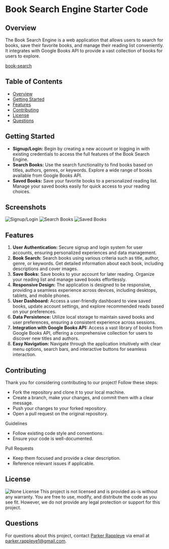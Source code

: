 # Book Search Engine Starter Code

## Overview
The Book Search Engine is a web application that allows users to search for books, save their favorite books, and manage their reading list conveniently. It integrates with Google Books API to provide a vast collection of books for users to explore.

[book-search](https://book-search-c623.onrender.com)

## Table of Contents
- [Overview](#overview)
- [Getting Started](#getting-started)
- [Features](#features)
- [Contributing](#contributing)
- [License](#license)
- [Questions](#questions)

## Getting Started
- **Signup/Login:** Begin by creating a new account or logging in with existing credentials to access the full features of the Book Search Engine.
- **Search Books:** Use the search functionality to find books based on titles, authors, genres, or keywords. Explore a wide range of books available from Google Books API.
- **Saved Books:** Save your favorite books to a personalized reading list. Manage your saved books easily for quick access to your reading choices.

## Screenshots
![Signup/Login](client/public/assets/images/signup-login.png)
![Search Books](client/public/assets/images/search-books.png)
![Saved Books](client/public/assets/images/saved-books.png)

## Features
1. **User Authentication:** Secure signup and login system for user accounts, ensuring personalized experiences and data management.
2. **Book Search:** Search books using various criteria such as title, author, genre, or keywords. Get detailed information about each book, including descriptions and cover images.
3. **Save Books:** Save books to your account for later reading. Organize your reading list and manage saved books effortlessly.
4. **Responsive Design:** The application is designed to be responsive, providing a seamless experience across devices, including desktops, tablets, and mobile phones.
5. **User Dashboard:** Access a user-friendly dashboard to view saved books, update account settings, and explore recommended reads based on your preferences.
6. **Data Persistence:** Utilize local storage to maintain saved books and user preferences, ensuring a consistent experience across sessions.
7. **Integration with Google Books API:** Access a vast library of books from Google Books API, offering a comprehensive collection for users to discover new titles and authors.
8. **Easy Navigation:** Navigate through the application intuitively with clear menu options, search bars, and interactive buttons for seamless interaction.

## Contributing
Thank you for considering contributing to our project! Follow these steps:

* Fork the repository and clone it to your local machine.
* Create a branch, make your changes, and commit them with a clear message.
* Push your changes to your forked repository.
* Open a pull request on the original repository.

Guidelines
* Follow existing code style and conventions.
* Ensure your code is well-documented.

Pull Requests
* Keep them focused and provide a clear description.
* Reference relevant issues if applicable.

## License
![None License](https://img.shields.io/badge/License-None-brightgreen)
This project is not licensed and is provided as-is without any warranty. You are free to use, modify, and distribute the code as you see fit. However, we do not provide any legal protection or support for this project.

## Questions
For questions about this project, contact [Parker Rappleye](https://github.com/prappleman) via email at parker.rappleye1@gmail.com.

